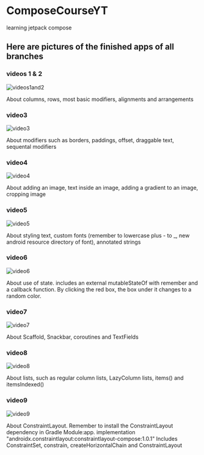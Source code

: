 # ComposeCourseYT
learning jetpack compose
## Here are pictures of the finished apps of all branches
### videos 1 & 2
![videos1and2](https://github.com/OskarWiiala/ComposeCourseYT/blob/master/app/src/main/res/drawable/video1and2.png)

About columns, rows, most basic modifiers, alignments and arrangements
### video3
![video3](https://github.com/OskarWiiala/ComposeCourseYT/blob/video3/app/src/main/res/drawable/video3.png)

About modifiers such as borders, paddings, offset, draggable text, sequental modifiers
### video4
![video4](https://github.com/OskarWiiala/ComposeCourseYT/blob/video4/app/src/main/res/drawable/video4.png)

About adding an image, text inside an image, adding a gradient to an image, cropping image
### video5
![video5](https://github.com/OskarWiiala/ComposeCourseYT/blob/video5/app/src/main/res/drawable/video5.png)

About styling text, custom fonts (remember to lowercase plus - to _, new android resource directory of font), annotated strings
### video6
![video6](https://github.com/OskarWiiala/ComposeCourseYT/blob/video6/app/src/main/res/drawable/video6.png)

About use of state. includes an external mutableStateOf with remember and a callback function. By clicking the red box, the box under it changes to a random color.
### video7
![video7](https://github.com/OskarWiiala/ComposeCourseYT/blob/video7/app/src/main/res/drawable/video7.png)

About Scaffold, Snackbar, coroutines and TextFields
### video8
![video8](https://github.com/OskarWiiala/ComposeCourseYT/blob/video8/app/src/main/res/drawable/video8.png)

About lists, such as regular column lists, LazyColumn lists, items() and itemsIndexed()

### video9
![video9](https://github.com/OskarWiiala/ComposeCourseYT/blob/video9/app/src/main/res/drawable/video9.png)

About ConstraintLayout. Remember to install the ConstraintLayout dependency in Gradle Module:app.
implementation "androidx.constraintlayout:constraintlayout-compose:1.0.1"
Includes ConstraintSet, constrain, createHorizontalChain and ConstraintLayout
